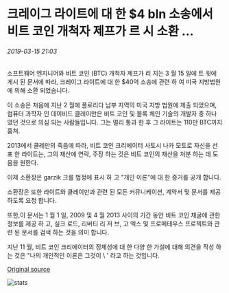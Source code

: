 # 크레이그 라이트에 대 한 $4 bln 소송에서 비트 코인 개척자 제프가 르 시 소환 ...

###### 2019-03-15 21:03

소프트웨어 엔지니어와 비트 코인 (BTC) 개척자 제프가 리 지는 3 월 15 일에 트 윗에 게시 된 문서에 따라, 크레이그 라이트에 대 한 $40억 소송에 관련 하 여 미국 지방법원에 의해 소환 되었습니다.

이 소송은 처음에 지난 2 월에 플로리다 남부 지역의 미국 지방 법원에 제출 되었으며, 컴퓨터 과학자 인 데이비드 클레이만은 비트 코인 및 블록 체인 기술의 개발자 중 하나 였던 것으로 의심 되는 사람들입니다. 그는 멀리 통과 한 후 그 라이트는 110만 BTC까지 훔쳐.

2013에서 클레만의 죽음에 따라, 비트 코인 크리에이터 사토시 나카 모토로 자신을 선포 한 라이트는, 그의 재산에 연락, 주장 하는 것은 비트 코인의 재산을 처분 하는 데 도움을 원한다.

이제 소환장은 garzik 크를 법정에 표시 하 고 "개인 이론"에 대 한 증거를 공개 합니다.

소환장은 또한 라이트와 클레이만과 관련 된 모든 커뮤니케이션, 계약서 및 문서를 제공 하도록 요청 합니다.

또한,이 문서는 1 월 1 일, 2009 및 4 월 2013 사이의 기간 동안 비트 코인 채굴에 관한 정보를 제공 하 고, 실크 로드, 리버티 리 저 브, 고 엑스 및 프로메테우스 프로젝트와 관련 된 문서를 검색 하는 것을 의미 합니다.

지난 11 월, 비트 코인 크리에이터의 정체성에 대 한 다양 한 가설에 대해 의견을 작성 하는 것은 "나의 개인적인 이론은 그것이 \ ' 라고 하는 것입니다.

[Original source](https://cointelegraph.com/news/bitcoin-pioneer-jeff-garzik-subpoenaed-in-4-bln-lawsuit-against-craig-wright)

![stats](https://c.statcounter.com/11760860/0/a89fa40b/1/ "stats")